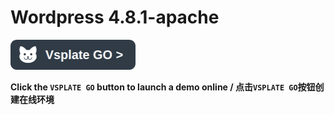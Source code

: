 # Wordpress 4.8.1-apache

<a href="https://www.vsplate.com/?docker-compose=https://github.com/vsplate/dcenvs/wordpress/4.8.1-apache"><img alt="VSPLATE GO" src="https://raw.githubusercontent.com/vsplate/images/master/vsgo_btn.png" width="200px"></a>

**Click the `VSPLATE GO` button to launch a demo online / 点击`VSPLATE GO`按钮创建在线环境**